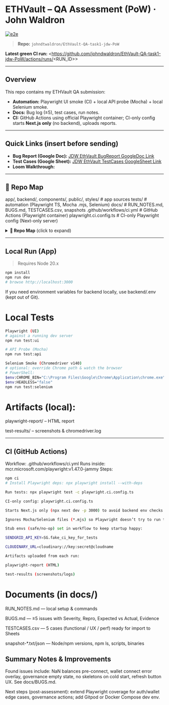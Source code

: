 # ETHVault – QA Assessment (PoW) · John Waldron

[![e2e](https://github.com/johndtwaldron/EthVault-QA-task1-jdw-PoW/actions/workflows/ci.yml/badge.svg)](https://github.com/johndtwaldron/EthVault-QA-task1-jdw-PoW/actions/workflows/ci.yml)
<br>

> **Repo:** `johndtwaldron/EthVault-QA-task1-jdw-PoW`

**Latest green CI run:** <https://github.com/johndwaldron/EthVault-QA-task1-jdw-PoW/actions/runs/<RUN_ID>>

---

## Overview

This repo contains my ETHVault QA submission:
- **Automation:** Playwright UI smoke (CI) + local API probe (Mocha) + local Selenium smoke.
- **Docs:** Bug log (≥5), test cases, run notes.
- **CI:** GitHub Actions using official Playwright container; CI-only config starts **Next.js only** (no backend), uploads reports.

---

## Quick Links (insert before sending)

- **Bug Report (Google Doc):** [JDW EthVault BugReport GoogleDoc Link](https://docs.google.com/document/d/1naPqSPKy_cs108TmY0DRqz_3H_6P0e8Hfll4QZgOn-4/edit?usp=sharing)
- **Test Cases (Google Sheet):** [JDW EthVault TestCases GoogleSheet Link](https://docs.google.com/spreadsheets/d/1K0agO-u27PN_9pDa9kyOrv4a1Wvghz9tyJ5YR62NALM/edit?gid=0#gid=0)
- **Loom Walkthrough: <TBD>** 

---

## 📁 Repo Map
app/, backend/, components/, public/, styles/ # app sources
tests/ # automation (Playwright TS, Mocha .mjs, Selenium)
docs/ # RUN_NOTES.md, BUGS.md, TESTCASES.csv, snapshots
.github/workflows/ci.yml # GitHub Actions (Playwright container)
playwright.ci.config.ts # CI-only Playwright config (Next-only server)

<details>
  <summary><b>📁 Repo Map</b> (click to expand)</summary>

```text
/ (repo root)
├─ app/                          # Next.js app routes/pages
├─ backend/                      # Express API (SendGrid/Cloudinary/Mongo wiring)
│  ├─ index.js
│  ├─ app.js
│  ├─ controllers/
│  ├─ routes/
│  ├─ models/
│  └─ utils/
├─ components/                   # UI components (Radix, shadcn, etc.)
├─ contracts/                    # Solidity artifacts (if any)
├─ hooks/                        # React hooks
├─ lib/                          # Client utilities
├─ public/                       # Static assets
├─ styles/                       # Tailwind / CSS
├─ tests/                        # Automation
│  ├─ ui-smoke.spec.ts              # Playwright UI smoke (CI)
│  ├─ dashboard-preconnect.spec.ts  # Playwright UI
│  ├─ api.ping.test.mjs             # Mocha API probe (local)
│  ├─ selenium.smoke.test.mjs       # Selenium smoke (local)
│  └─ selenium_probe.mjs            # Selenium sanity (local)
├─ docs/                         # Submission docs
│  ├─ RUN_NOTES.md
│  ├─ BUGS.md
│  ├─ TESTCASES.csv
│  └─ snapshot-*.{txt,json}        # node/npm, npm ls, scripts/bin snapshots
├─ .github/
│  └─ workflows/
│     └─ ci.yml                   # GitHub Actions (Playwright container)
├─ playwright.ci.config.ts       # CI-only Playwright config (Next-only server)
├─ playwright.config.ts          # Local Playwright config (if present)
├─ README.md
├─ package.json
└─ package-lock.json
# (Artifacts created locally/CI: playwright-report/, test-results/)

```
</details>



---

## Local Run (App)

> Requires Node 20.x

```bash
npm install
npm run dev
# browse http://localhost:3000
```

If you need environment variables for backend locally, use backend/.env (kept out of Git).

# Local Tests
```bash
Playwright (UI)
# against a running dev server
npm run test:ui

# API Probe (Mocha)
npm run test:api

Selenium Smoke (Chromedriver v140)
# optional: override Chrome path & watch the browser
# PowerShell:
$env:CHROME_BIN="C:\Program Files\Google\Chrome\Application\chrome.exe"
$env:HEADLESS="false"
npm run test:selenium
```

# Artifacts (local):

playwright-report/ – HTML report

test-results/ – screenshots & chromedriver.log

---

## CI (GitHub Actions)

Workflow: .github/workflows/ci.yml
Runs inside: mcr.microsoft.com/playwright:v1.47.0-jammy
Steps:
```bash
npm ci
# Install Playwright deps: npx playwright install --with-deps

Run tests: npx playwright test -c playwright.ci.config.ts

CI-only config: playwright.ci.config.ts

Starts Next.js only (npx next dev -p 3000) to avoid backend env checks.

Ignores Mocha/Selenium files (*.mjs) so Playwright doesn’t try to run them.

Stub envs (safe/no-op) set in workflow to keep startup happy:

SENDGRID_API_KEY=SG.fake_ci_key_for_tests

CLOUDINARY_URL=cloudinary://key:secret@cloudname

Artifacts uploaded from each run:

playwright-report (HTML)

test-results (screenshots/logs)
```
# Documents (in docs/)

RUN_NOTES.md — local setup & commands

BUGS.md — ≥5 issues with Severity, Repro, Expected vs Actual, Evidence

TESTCASES.csv — 5 cases (functional / UX / perf) ready for import to Sheets

snapshot-*.txt/json — Node/npm versions, npm ls, scripts, binaries



## Summary Notes & Improvements

Found issues include: NaN balances pre-connect, wallet connect error overlay, governance empty state, no skeletons on cold start, refresh button UX. See docs/BUGS.md.

Next steps (post-assessment): extend Playwright coverage for auth/wallet edge cases, governance actions; add Gitpod or Docker Compose dev env.
